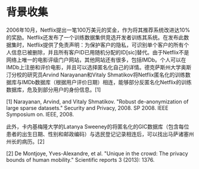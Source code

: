 # 背景收集

2006年10月，Netflix提出一笔100万美元的奖金，作为将其推荐系统改进达10%的奖励。Netflix还发布了一个训练数据集供竞选开发者训练其系统。在发布此数据集时，Netflix提供了免责声明：为保护客户的隐私，可识别单个客户的所有个人信息已被删除，并且所有客户ID已用随机分配的ID[sic]替代。由于Netflix不是网络上唯一的电影评级门户网站，其他网站还有很多，包括IMDb。个人可以在IMDb上注册和评价电影，并且可以选择匿名化自己的详情。德克萨斯州大学奥斯汀分校的研究员Arvind Narayanan和Vitaly Shmatikov将Netflix匿名化的训练数据库与IMDb数据库（根据用户评价日期）相连，能够部分反匿名化Netflix的训练数据库，危及到部分用户的身份信息。[1]

[1] Narayanan, Arvind, and Vitaly Shmatikov. "Robust de-anonymization of large sparse datasets." Security and Privacy, 2008. SP 2008. IEEE Symposium on. IEEE, 2008.



此外，卡内基梅隆大学的Latanya Sweeney的将匿名化的GIC数据库（包含每位患者的出生日期、性别和邮政编码）与选民登记记录相连后，可以找出马萨诸塞州州长的病历。[2]

[2] De Montjoye, Yves-Alexandre, et al. "Unique in the crowd: The privacy bounds of human mobility." Scientific reports 3 (2013): 1376.